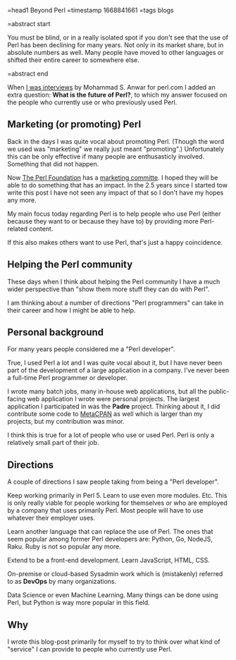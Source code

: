 =head1 Beyond Perl
=timestamp 1668841661
=tags blogs

=abstract start

You must be blind, or in a really isolated spot if you don't see that the use of Perl has been declining for many years.
Not only in its market share, but in absolute numbers as well. Many people have moved to other languages
or shifted their entire career to somewhere else.

=abstract end

When <a href="https://www.perl.com/article/the-perl-ambassador-gabor-szabo/">I was interviews</a> by Mohammad S. Anwar
for perl.com I added an extra question: <b>What is the future of Perl?</b>, to which my answer focused on the people who currently use
or who previously used Perl.

<h2>Marketing (or promoting) Perl</h2>

Back in the days I was quite vocal about promoting Perl. (Though the word we used was "marketing" we really just meant "promoting".)
Unfortunately this can be only effective if many people are enthusasticly involved.
Something that did not happen.

Now <a href="https://www.perlfoundation.org/">The Perl Foundation</a> has a <a href="https://www.perlfoundation.org/marketing-committee.html">marketing committe</a>.
I hoped they will be able to do something that has an impact. In the 2.5 years since I started tow write this post I have not seen any impact of that so I don't
have my hopes any more.

My main focus today regarding Perl is to help people who use Perl (either because they want to or because they have to) by providing more Perl-related content.

If this also makes others want to use Perl, that's just a happy coincidence.

<h2>Helping the Perl community</h2>

These days when I think about helping the Perl community I have a much wider perspective than
"show them more stuff they can do with Perl".

I am thinking about a number of directions "Perl programmers" can take in their career and how I might be able to help.

<h2>Personal background</h2>

For many years people considered me a "Perl developer".

True, I used Perl a lot and I was quite vocal about it, but I have never been part of the development of a large application in a company.
I've never been a full-time Perl programmer or developer.

I wrote many batch jobs, many in-house web applications, but all the public-facing web application I wrote
were personal projects. The largest application I participated in was the <b>Padre</b> project. Thinking about it,
I did contribute some code to <a href="https://metacpan.org/">MetaCPAN</a> as well which is larger than my projects, but my contribution was minor.

I think this is true for a lot of people who use or used Perl. Perl is only a relatively small part of their job.

<h2>Directions</h2>

A couple of directions I saw people taking from being a "Perl developer".

Keep working primarily in Perl 5. Learn to use even more modules. Etc. This is only really viable for people working for themselves
or who are employed by a company that uses primarily Perl. Most people will have to use whatever their employer uses.

Learn another language that can replace the use of Perl.
The ones that seem popular among former Perl developers are:
Python, Go, NodeJS, Raku. Ruby is not so popular any more.

Extend to be a front-end development. Learn JavaScript, HTML, CSS.

On-premise or cloud-based Sysadmin work which is (mistakenly) referred to as <b>DevOps</b> by many organizations.

Data Science or even Machine Learning. Many things can be done using Perl, but Python is way more popular in this field.

<h2>Why</h2>

I wrote this blog-post primarily for myself to try to think over what kind of "service" I can provide to people who currently use Perl.



